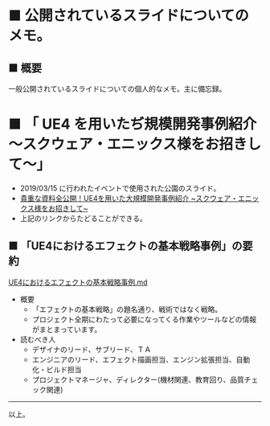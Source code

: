 # ■ 公開されているスライドについてのメモ。

## ■ 概要
一般公開されているスライドについての個人的なメモ。主に備忘録。

# ■ 「 UE4 を用いたぢ規模開発事例紹介　～スクウェア・エニックス様をお招きして～」
* 2019/03/15 に行われたイベントで使用された公園のスライド。
* [貴重な資料全公開！UE4を用いた大規模開発事例紹介 ~スクウェア・エニックス様をお招きして~](https://www.unrealengine.com/ja/blog/ue4-seminar)
* 上記のリンクからたどることができる。

## ■ 「UE4におけるエフェクトの基本戦略事例」の要約
[UE4におけるエフェクトの基本戦略事例.md](UE4におけるエフェクトの基本戦略事例.md)

* 概要
	* 「エフェクトの基本戦略」の題名通り、戦術ではなく戦略。
	* プロジェクト全期にわたって必要になってくる作業やツールなどの情報がまとまっています。
* 読むべき人
	* デザイナのリード、サブリード、ＴＡ
	* エンジニアのリード、エフェクト描画担当、エンジン拡張担当、自動化・ビルド担当
	* プロジェクトマネージャ、ディレクター(機材関連、教育回り、品質チェック関連)


----
以上。
